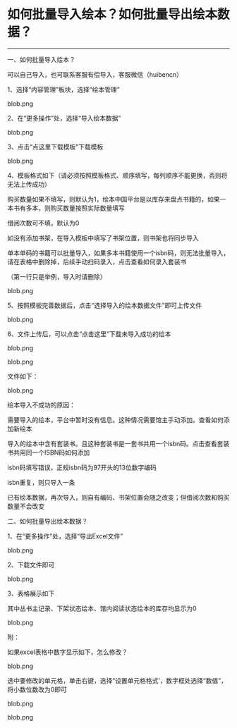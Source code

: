 # 如何批量导入绘本？如何批量导出绘本数据？
-----
一、如何批量导入绘本？

可以自己导入，也可联系客服有偿导入，客服微信（huibencn）

1、选择“内容管理”板块，选择“绘本管理”

blob.png

2、在“更多操作”处，选择“导入绘本数据”

blob.png

3、点击“点这里下载模板”下载模板

blob.png

4、模板格式如下（请必须按照模板格式、顺序填写，每列顺序不能更换，否则将无法上传成功）

购买数量如果不填写，则默认为1，绘本中国平台是以库存来盘点书籍的，如果一本书有多本，则购买数量按照实际数量填写

借阅次数可不填，默认为0

如没有添加书架，在导入模板中填写了书架位置，则书架也将同步导入

单本单码的书籍可以批量导入，如果多本书籍使用一个isbn码，则无法批量导入，请在表格中删除掉，后续手动扫码录入，点击查看如何录入套装书

（第一行只是举例，导入时请删除）

blob.png

5、按照模板完善数据后，点击“选择导入的绘本数据文件”即可上传文件

blob.png

6、文件上传后，可以点击“点击这里”下载未导入成功的绘本

blob.png

blob.png

文件如下：

blob.png

绘本导入不成功的原因：

需要导入的绘本，平台中暂时没有信息。这种情况需要馆主手动添加。查看如何添加新绘本

导入的绘本中含有套装书。且这种套装书是一套书共用一个isbn码。点击查看套装书共用同一个ISBN码如何添加

isbn码填写错误，正规isbn码为97开头的13位数字编码

isbn重复，则只导入一条

已有绘本数据，再次导入，则自有编码、书架位置会随之改变；但借阅次数和购买数量不会改变



二、如何批量导出绘本数据？

1、在“更多操作”处，选择“导出Excel文件”

blob.png

2、下载文件即可

blob.png

3、表格展示如下

其中丛书主记录、下架状态绘本、馆内阅读状态绘本的库存均显示为0

blob.png

附：

如果excel表格中数字显示如下，怎么修改？

blob.png

选中要修改的单元格，单击右键，选择“设置单元格格式’，数字框处选择“数值”，将小数位数改为0即可

blob.png

blob.png